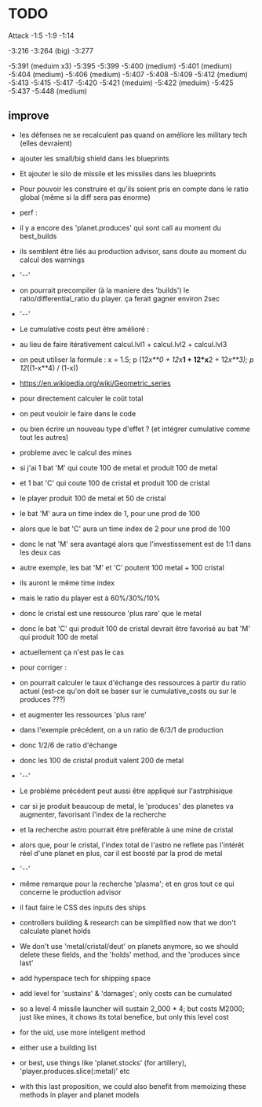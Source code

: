# TODO

Attack
-1:5
-1:9
-1:14

-3:216
-3:264 (big)
-3:277

-5:391 (meduim x3)
-5:395
-5:399
-5:400 (medium)
-5:401 (medium)
-5:404 (medium)
-5:406 (medium)
-5:407
-5:408
-5:409
-5:412 (medium)
-5:413
-5:415
-5:417
-5:420
-5:421 (meduim)
-5:422 (meduim)
-5:425
-5:437
-5:448 (medium)

## improve

- les défenses ne se recalculent pas quand on améliore les military tech (elles devraient)

- ajouter les small/big shield dans les blueprints
- Et ajouter le silo de missile et les missiles dans les blueprints
- Pour pouvoir les construire et qu'ils soient pris en compte dans le ratio global (même si la diff sera pas énorme)

- perf :
- il y a encore des 'planet.produces' qui sont call au moment du best_builds
- ils semblent être liés au production advisor, sans doute au moment du calcul des warnings
- '--'
- on pourrait precompiler (à la maniere des 'builds') le ratio/differential_ratio du player. ça ferait gagner environ 2sec
- '--'
- Le cumulative costs peut être amélioré :
- au lieu de faire itérativement calcul.lvl1 + calcul.lvl2 + calcul.lvl3
- on peut utiliser la formule : x = 1.5; p (12*x**0 + 12*x**1 + 12*x**2 + 12*x**3); p 12*((1-x**4) / (1-x))
- https://en.wikipedia.org/wiki/Geometric_series
- pour directement calculer le coût total
- on peut vouloir le faire dans le code
- ou bien écrire un nouveau type d'effet ? (et intégrer cumulative comme tout les autres)

- probleme avec le calcul des mines
- si j'ai 1 bat 'M' qui coute 100 de metal et produit 100 de metal
- et 1 bat 'C' qui coute 100 de cristal et produit 100 de cristal
- le player produit 100 de metal et 50 de cristal
- le bat 'M' aura un time index de 1, pour une prod de 100
- alors que le bat 'C' aura un time index de 2 pour une prod de 100
- donc le nat 'M' sera avantagé alors que l'investissement est de 1:1 dans les deux cas
- autre exemple, les bat 'M' et 'C' poutent 100 metal + 100 cristal
- ils auront le même time index
- mais le ratio du player est à 60%/30%/10%
- donc le cristal est une ressource 'plus rare' que le metal
- donc le bat 'C' qui produit 100 de cristal devrait être favorisé au bat 'M' qui produit 100 de metal
- actuellement ça n'est pas le cas
- pour corriger :
- on pourrait calculer le taux d'échange des ressources à partir du ratio actuel (est-ce qu'on doit se baser sur le cumulative_costs ou sur le produces ???)
- et augmenter les ressources 'plus rare'
- dans l'exemple précédent, on a un ratio de 6/3/1 de production
- donc 1/2/6 de ratio d'échange
- donc les 100 de cristal produit valent 200 de metal
- '--'
- Le probléme précédent peut aussi être appliqué sur l'astrphisique
- car si je produit beaucoup de metal, le 'produces' des planetes va augmenter, favorisant l'index de la recherche
- et la recherche astro pourrait être préférable à une mine de cristal
- alors que, pour le cristal, l'index total de l'astro ne reflete pas l'intérêt réel d'une planet en plus, car il est boosté par la prod de metal
- '--'
- même remarque pour la recherche 'plasma'; et en gros tout ce qui concerne le production advisor

- il faut faire le CSS des inputs des ships

- controllers building & research can be simplified now that we don't calculate planet holds
- We don't use 'metal/cristal/deut' on planets anymore, so we should delete these fields, and the 'holds' method, and the 'produces since last'

- add hyperspace tech for shipping space

- add level for 'sustains' & 'damages'; only costs can be cumulated
- so a level 4 missile launcher will sustain 2_000 * 4; but costs M2000; just like mines, it chows its total benefice, but only this level cost

- for the uid, use more inteligent method
- either use a building list
- or best, use things like 'planet.stocks' (for artillery), 'player.produces.slice(:metal)' etc
- with this last proposition, we could also benefit from memoizing these methods in player and planet models
